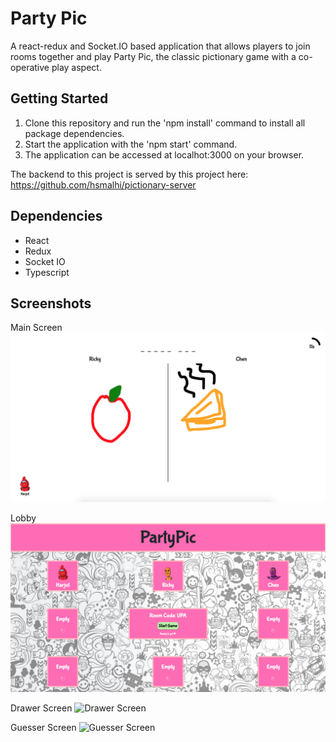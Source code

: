 # Party Pic
A react-redux and Socket.IO based application that allows players to join rooms together and play Party Pic, the classic pictionary game with a co-operative play aspect.

## Getting Started

1. Clone this repository and run the 'npm install' command to install all package dependencies.
2. Start the application with the 'npm start' command.
3. The application can be accessed at localhot:3000 on your browser.

The backend to this project is served by this project here: https://github.com/hsmalhi/pictionary-server

## Dependencies

- React
- Redux
- Socket IO
- Typescript

## Screenshots

Main Screen
![Main Screen](https://github.com/hsmalhi/pictionary-board/blob/master/public/Game.png)

Lobby
![Lobby](https://github.com/hsmalhi/pictionary-board/blob/master/public/Lobby.png)

Drawer Screen
![Drawer Screen](https://i.imgur.com/QHMbUsj.png)

Guesser Screen
![Guesser Screen](https://i.imgur.com/u3LXdz8.png)
